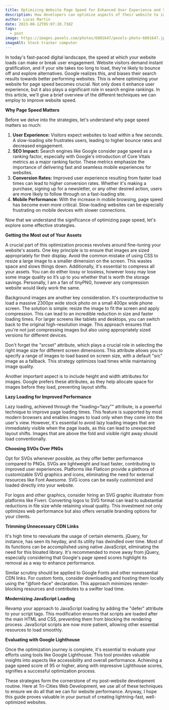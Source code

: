 ```yaml
---
title: Optimizing Website Page Speed for Enhanced User Experience and SEO
description: How developers can optimize aspects of their website to improve SEO rankings
author: Lucas Martin
date: 2023-08-12T05:07:20.738Z
tags:
  - post
image: https://images.pexels.com/photos/6801647/pexels-photo-6801647.jpeg?auto=compress&cs=tinysrgb&w=1260&h=750&dpr=2
imageAlt: Stock tracker computer
---
```


In today's fast-paced digital landscape, the speed at which your website loads can make or break user engagement. Website visitors demand instant gratification, and if your site takes too long to load, they're likely to bounce off and explore alternatives. Google realizes this, and biases their search results towards better performing websites. This is where optimizing your website for page speed becomes crucial. Not only does it enhance user experience, but it also plays a significant role in search engine rankings. In this article, we'll give a brief overview of the different techniques we can employ to improve website speed.

**Why Page Speed Matters**

Before we delve into the strategies, let's understand why page speed matters so much:

1. **User Experience:** Visitors expect websites to load within a few seconds. A slow-loading site frustrates users, leading to higher bounce rates and decreased engagement.
2. **SEO Impact:** Search engines like Google consider page speed as a ranking factor, especially with Google's introduction of Core Vitals metrics as a major ranking factor. These metrics emphasize the importance of delivering fast and seamless mobile experiences for websites.
3. **Conversion Rates:** Improved user experience resulting from faster load times can lead to higher conversion rates. Whether it's making a purchase, signing up for a newsletter, or any other desired action, users are more likely to follow through on a fast-loading site.
4. **Mobile Performance:** With the increase in mobile browsing, page speed has become even more critical. Slow-loading websites can be especially frustrating on mobile devices with slower connections.

Now that we understand the significance of optimizing page speed, let's explore some effective strategies.

**Getting the Most out of Your Assets**

A crucial part of this optimization process revolves around fine-tuning your website's assets. One key principle is to ensure that images are sized appropriately for their display. Avoid the common mistake of using CSS to resize a large image to a smaller dimension on the screen. This wastes space and slows things down. Additionally, it's essential to compress all your assets. You can do either lossy or lossless, however lossy may lose some image quality so it’s up to you whether that is worth the storage savings. Personally, I am a fan of tinyPNG, however any compression website would likely work the same.

Background images are another key consideration. It's counterproductive to load a massive 2300px wide stock photo on a small 400px wide phone screen. The solution is simple: resize the image to fit the screen and apply compression. This can lead to an incredible reduction in size and faster loading times. For larger screens like tablets and desktops, you can switch back to the original high-resolution image. This approach ensures that you're not just compressing images but also using appropriately sized versions for different devices.

Don't forget the "srcset" attribute, which plays a crucial role in selecting the right image size for different screen dimensions. This attribute allows you to specify a range of images to load based on screen size, with a default "src" image as a fallback. This strategy optimizes load times while maintaining image quality.

Another important aspect is to include height and width attributes for images. Google prefers these attributes, as they help allocate space for images before they load, preventing layout shifts.

**Lazy Loading for Improved Performance**

Lazy loading, achieved through the "loading=“lazy”" attribute, is a powerful technique to improve page loading times. This feature is supported by most modern browsers and enables images to load only when they come into the user's view. However, it's essential to avoid lazy loading images that are immediately visible when the page loads, as this can lead to unexpected layout shifts. Images that are above the fold and visible right away should load conventionally.

**Choosing SVGs Over PNGs**

Opt for SVGs whenever possible, as they offer better performance compared to PNGs. SVGs are lightweight and load faster, contributing to improved user experiences. Platforms like Flaticon provide a plethora of customizable SVG graphics and icons, eliminating the need for external resources like Font Awesome. SVG icons can be easily customized and loaded directly into your website.

For logos and other graphics, consider hiring an SVG graphic illustrator from platforms like Fiverr. Converting logos to SVG format can lead to substantial reductions in file size while retaining visual quality. This investment not only optimizes web performance but also offers versatile branding options for your clients.

**Trimming Unnecessary CDN Links**

It's high time to reevaluate the usage of certain elements. jQuery, for instance, has seen its heyday, and its utility has dwindled over time. Most of its functions can be accomplished using native JavaScript, eliminating the need for this bloated library. It's recommended to move away from jQuery, especially considering that Google's page speed scores highlight its removal as a way to enhance performance.

Similar scrutiny should be applied to Google Fonts and other nonessential CDN links. For custom fonts, consider downloading and hosting them locally using the "@font-face" declaration. This approach minimizes render-blocking resources and contributes to a swifter load time.

**Modernizing JavaScript Loading**

Revamp your approach to JavaScript loading by adding the "defer" attribute to your script tags. This modification ensures that scripts are loaded after the main HTML and CSS, preventing them from blocking the rendering process. JavaScript scripts are now more patient, allowing other essential resources to load smoothly.

**Evaluating with Google Lighthouse**

Once the optimization journey is complete, it's essential to evaluate your efforts using tools like Google Lighthouse. This tool provides valuable insights into aspects like accessibility and overall performance. Achieving a page speed score of 95 or higher, along with impressive Lighthouse scores, signifies a successful optimization process.

These strategies form the cornerstone of my post-website development routine. Here at Tri-Cities Web Development, we use all of these techniques to ensure we do all that we can for website performance. Anyway, I hope this guide proves valuable in your pursuit of creating lightning-fast, well-optimized websites.

<!--EndFragment-->
